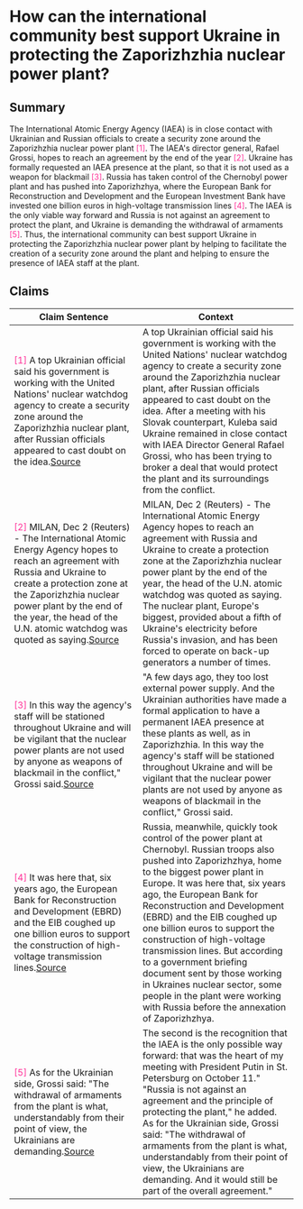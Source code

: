 # How can the international community best support Ukraine in protecting the Zaporizhzhia nuclear power plant?

## Summary
The International Atomic Energy Agency (IAEA) is in close contact with Ukrainian and Russian officials to create a security zone around the Zaporizhzhia nuclear power plant <font color=#FF3399>[1]</font>. The IAEA's director general, Rafael Grossi, hopes to reach an agreement by the end of the year <font color=#FF3399>[2]</font>. Ukraine has formally requested an IAEA presence at the plant, so that it is not used as a weapon for blackmail <font color=#FF3399>[3]</font>. Russia has taken control of the Chernobyl power plant and has pushed into Zaporizhzhya, where the European Bank for Reconstruction and Development and the European Investment Bank have invested one billion euros in high-voltage transmission lines <font color=#FF3399>[4]</font>. The IAEA is the only viable way forward and Russia is not against an agreement to protect the plant, and Ukraine is demanding the withdrawal of armaments <font color=#FF3399>[5]</font>. Thus, the international community can best support Ukraine in protecting the Zaporizhzhia nuclear power plant by helping to facilitate the creation of a security zone around the plant and helping to ensure the presence of IAEA staff at the plant.

## Claims
| Claim Sentence | Context |
|---|---|
|<font color=#FF3399>[1]</font> A top Ukrainian official said his government is working with the United Nations' nuclear watchdog agency to create a security zone around the Zaporizhzhia nuclear plant, after Russian officials appeared to cast doubt on the idea.<a href="https://www.cnn.com/europe/live-news/russia-ukraine-war-news-12-08-22/h_b6b0b29731bbfd6fee7bf6e946461a90" target="_blank">Source</a>| A top Ukrainian official said his government is working with the United Nations' nuclear watchdog agency to create a security zone around the Zaporizhzhia nuclear plant, after Russian officials appeared to cast doubt on the idea. After a meeting with his Slovak counterpart, Kuleba said Ukraine remained in close contact with IAEA Director General Rafael Grossi, who has been trying to broker a deal that would protect the plant and its surroundings from the conflict.|
|<font color=#FF3399>[2]</font> MILAN, Dec 2 (Reuters) - The International Atomic Energy Agency hopes to reach an agreement with Russia and Ukraine to create a protection zone at the Zaporizhzhia nuclear power plant by the end of the year, the head of the U.N. atomic watchdog was quoted as saying.<a href="https://www.reuters.com/world/europe/iaea-chief-hopes-find-solution-zaporizhzhia-nuclear-plant-by-year-end-2022-12-02/" target="_blank">Source</a>| MILAN, Dec 2 (Reuters) - The International Atomic Energy Agency hopes to reach an agreement with Russia and Ukraine to create a protection zone at the Zaporizhzhia nuclear power plant by the end of the year, the head of the U.N. atomic watchdog was quoted as saying. The nuclear plant, Europe's biggest, provided about a fifth of Ukraine's electricity before Russia's invasion, and has been forced to operate on back-up generators a number of times.|
|<font color=#FF3399>[3]</font> In this way the agency's staff will be stationed throughout Ukraine and will be vigilant that the nuclear power plants are not used by anyone as weapons of blackmail in the conflict," Grossi said.<a href="https://www.cnn.com/europe/live-news/russia-ukraine-war-news-12-02-22/h_c7907d667d259a8dcfa682d9eae5669d" target="_blank">Source</a>| "A few days ago, they too lost external power supply. And the Ukrainian authorities have made a formal application to have a permanent IAEA presence at these plants as well, as in Zaporizhzhia. In this way the agency's staff will be stationed throughout Ukraine and will be vigilant that the nuclear power plants are not used by anyone as weapons of blackmail in the conflict," Grossi said.|
|<font color=#FF3399>[4]</font> It was here that, six years ago, the European Bank for Reconstruction and Development (EBRD) and the EIB coughed up one billion euros to support the construction of high-voltage transmission lines.<a href="https://unherd.com/2022/12/were-russians-working-in-zaporizhzhya/" target="_blank">Source</a>| Russia, meanwhile, quickly took control of the power plant at Chernobyl. Russian troops also pushed into Zaporizhzhya, home to the biggest power plant in Europe. It was here that, six years ago, the European Bank for Reconstruction and Development (EBRD) and the EIB coughed up one billion euros to support the construction of high-voltage transmission lines. But according to a government briefing document sent by those working in Ukraines nuclear sector, some people in the plant were working with Russia before the annexation of Zaporizhzhya.|
|<font color=#FF3399>[5]</font> As for the Ukrainian side, Grossi said: "The withdrawal of armaments from the plant is what, understandably from their point of view, the Ukrainians are demanding.<a href="https://www.cnn.com/europe/live-news/russia-ukraine-war-news-12-05-22/h_ecbcd4bbb91d9f945609160725819964" target="_blank">Source</a>| The second is the recognition that the IAEA is the only possible way forward: that was the heart of my meeting with President Putin in St. Petersburg on October 11." "Russia is not against an agreement and the principle of protecting the plant," he added. As for the Ukrainian side, Grossi said: "The withdrawal of armaments from the plant is what, understandably from their point of view, the Ukrainians are demanding. And it would still be part of the overall agreement."|
